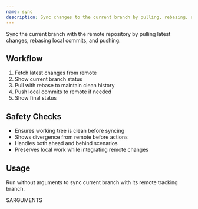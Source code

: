 ```yaml
---
name: sync
description: Sync changes to the current branch by pulling, rebasing, and pushing
---
```


Sync the current branch with the remote repository by pulling latest changes, rebasing local commits, and pushing.

## Workflow
1. Fetch latest changes from remote
2. Show current branch status
3. Pull with rebase to maintain clean history
4. Push local commits to remote if needed
5. Show final status

## Safety Checks
- Ensures working tree is clean before syncing
- Shows divergence from remote before actions
- Handles both ahead and behind scenarios
- Preserves local work while integrating remote changes

## Usage
Run without arguments to sync current branch with its remote tracking branch.

$ARGUMENTS
